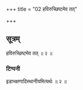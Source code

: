 +++
title = "02 हविरुच्छिष्टमेव तत्"

+++

## सूत्रम्
हविरुच्छिष्टमेव तत् ॥ २ ॥  
### टिप्पनी
इडाभक्षणादिस्थानीयमित्यर्थः ॥ २ ॥  
